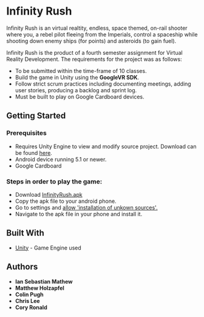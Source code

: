 # Infinity Rush

Infinity Rush is an virtual realtity, endless, space themed, on-rail shooter where you, a rebel pilot fleeing from the Imperials, control a spaceship while shooting down enemy ships (for points)
and asteroids (to gain fuel).

Infinity Rush is the product of a fourth semester assignment for Virtual Reality Development. The requirements for the project was as follows:
 * To be submitted within the time-frame of 10 classes.
 * Build the game in Unity using the **GoogleVR SDK**.
 * Follow strict scrum practices including documenting meetings, adding user stories, producing a backlog and sprint log.
 * Must be built to play on Google Cardboard devices.

## Getting Started

### Prerequisites

 * Requires Unity Engine to view and modify source project. Download can be found [here](https://unity3d.com/get-unity/download).    
 * Android device running 5.1 or newer.     
 * Google Cardboard 

### Steps in order to play the game:
 * Download [InfinityRush.apk](https://github.com/iansmathew/Infinity-Rush-VR-Sem3/tree/develop/AndroidBuild)
 * Copy the apk file to your android phone.
 * Go to settings and [allow 'installation of unkown sources'.](https://www.applivery.com/docs/troubleshooting/android-unknown-sources)
 * Navigate to the apk file in your phone and install it.


## Built With

* [Unity](https://unity3d.com/) - Game Engine used

## Authors

* **Ian Sebastian Mathew**
* **Matthew Holzapfel**
* **Colin Pugh**
* **Chris Lee**
* **Cory Ronald**
